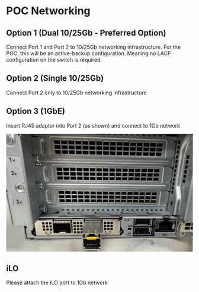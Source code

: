 # POC Networking

## Option 1 (Dual 10/25Gb - Preferred Option)

Connect Port 1 and Port 2 to 10/25Gb networking infrastructure. For the POC, this will be an active-backup configuration. Meaning no LACP configuration on the switch is required.

## Option 2 (Single 10/25Gb)

Connect Port 2 only to 10/25Gb networking infrastructure

## Option 3 (1GbE)

Insert RJ45 adaptor into Port 2 (as shown) and connect to 1Gb network

![](images/POC-Network2.jpg)

## iLO

Please attach the iLO port to 1Gb network

